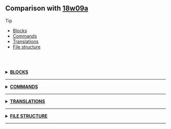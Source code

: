 ## Comparison with [18w09a](https://github.com/PixiGeko/Minecraft-generated-data/tree/18w09a)

> [!TIP]
> - [Blocks](#blocks)
> - [Commands](#commands)
> - [Translations](#translations)
> - [File structure](#file-structure)

<br/><br/>
<details><summary><b><ins>BLOCKS</ins></b><a name="blocks"></a></summary>
<br/>
<details>
<summary>
🗒️ List
</summary>

```diff
+ blue_coral_plant.json
+ pink_coral_plant.json
+ purple_coral_plant.json
+ red_coral_plant.json
+ yellow_coral_plant.json
```

</details>
</details>
<hr/>
<details><summary><b><ins>COMMANDS</ins></b><a name="commands"></a></summary>
<br/>
<details>
<summary>
locate
</summary>

```diff
+ locate Buried_Treasure
```

</details>
</details>
<hr/>
<details><summary><b><ins>TRANSLATIONS</ins></b><a name="translations"></a></summary>
<br/>
<details>
<summary>
Keys
</summary>

```diff
+ filled_map.buried_treasure: Buried Treasure Map
+ item.minecraft.clownfish_bucket: Tropical Fish Bucket
+ item.minecraft.tropical_fish_spawn_egg: Spawn Tropical Fish
+ stat.minecraft.time_since_rest: Since Last Rest
- stat.minecraft.time_since_sleep: Since Last Rest
```

</details>
</details>
<hr/>
<details><summary><b><ins>FILE STRUCTURE</ins></b><a name="file-structure"></a></summary>
<br/>
<details>
<summary>
data
</summary>

```diff
+ minecraft/loot_tables/chests/buried_treasure.json
+ minecraft/loot_tables/entities/tropical_fish.json
+ minecraft/tags/blocks/coral_plants.json
+ minecraft/tags/items/coral_plants.json
```

</details>
<details>
<summary>
assets
</summary>

```diff
+ minecraft/blockstates/blue_coral_plant.json
+ minecraft/blockstates/pink_coral_plant.json
+ minecraft/blockstates/purple_coral_plant.json
+ minecraft/blockstates/red_coral_plant.json
+ minecraft/blockstates/yellow_coral_plant.json
+ minecraft/models/block/blue_coral_plant.json
+ minecraft/models/block/pink_coral_plant.json
+ minecraft/models/block/purple_coral_plant.json
+ minecraft/models/block/red_coral_plant.json
+ minecraft/models/block/yellow_coral_plant.json
+ minecraft/models/item/blue_coral_plant.json
+ minecraft/models/item/clownfish_bucket.json
+ minecraft/models/item/pink_coral_plant.json
+ minecraft/models/item/purple_coral_plant.json
+ minecraft/models/item/red_coral_plant.json
+ minecraft/models/item/trident_in_hand.json
+ minecraft/models/item/tropical_fish_spawn_egg.json
+ minecraft/models/item/yellow_coral_plant.json
+ minecraft/textures/blocks/blue_coral_plant.png
+ minecraft/textures/blocks/pink_coral_plant.png
+ minecraft/textures/blocks/purple_coral_plant.png
+ minecraft/textures/blocks/red_coral_plant.png
+ minecraft/textures/blocks/yellow_coral_plant.png
+ minecraft/textures/entity/fish/tropical_a_pattern_1.png
+ minecraft/textures/entity/fish/tropical_a_pattern_2.png
+ minecraft/textures/entity/fish/tropical_a_pattern_3.png
+ minecraft/textures/entity/fish/tropical_a_pattern_4.png
+ minecraft/textures/entity/fish/tropical_a_pattern_5.png
+ minecraft/textures/entity/fish/tropical_a_pattern_6.png
+ minecraft/textures/entity/fish/tropical_a.png
+ minecraft/textures/entity/fish/tropical_b_pattern_1.png
+ minecraft/textures/entity/fish/tropical_b_pattern_2.png
+ minecraft/textures/entity/fish/tropical_b_pattern_3.png
+ minecraft/textures/entity/fish/tropical_b_pattern_4.png
+ minecraft/textures/entity/fish/tropical_b_pattern_5.png
+ minecraft/textures/entity/fish/tropical_b_pattern_6.png
+ minecraft/textures/entity/fish/tropical_b.png
+ minecraft/textures/entity/phantom_eyes.png
+ minecraft/textures/items/trident.png
```

</details>
</details>
<hr/>